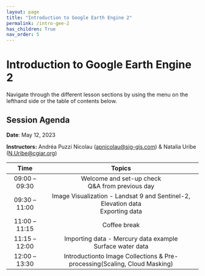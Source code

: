 ```yaml
---
layout: page
title: "Introduction to Google Earth Engine 2"
permalink: /intro-gee-2
has_children: True
nav_order: 5
---
```


# Introduction to Google Earth Engine 2

Navigate through the different lesson sections by using the menu on the lefthand side or the table of contents below.

## Session Agenda

**Date**: May 12, 2023

**Instructors:** Andréa Puzzi Nicolau ([apnicolau@sig-gis.com](apnicolau@sig-gis.com)) & Natalia Uribe ([N.Uribe@cgiar.org](N.Uribe@cgiar.org)) 

|      Time     |                                      Topics                                      |
|:-------------:|:--------------------------------------------------------------------------------:|
| 09:00 – 09:30 |                 Welcome and set-up check<br>Q&A from previous day                |
| 09:30 – 11:00 | Image Visualization - Landsat 9 and Sentinel-2, Elevation data<br>Exporting data |
| 11:00 – 11:15 |                                   Coffee break                                   |
| 11:15 – 12:00 |            Importing data - Mercury data example<br>Surface water data           |
| 12:00 – 13:30 |     Introductionto Image Collections & Pre-processing(Scaling, Cloud Masking)    |
